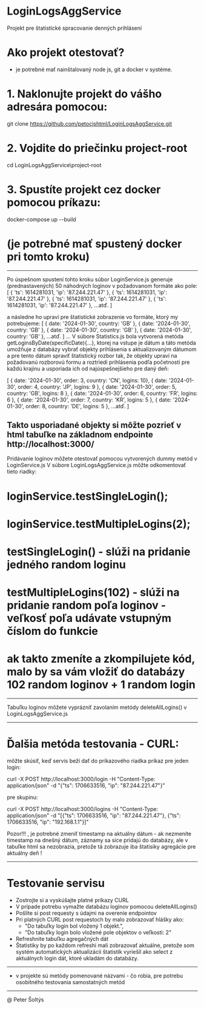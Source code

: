 # LoginLogsAggService
Projekt pre štatistické spracovanie denných prihlásení

# Ako projekt otestovať?
- je potrebné mať nainštalovaný node js, git a docker v systéme.

# 1. Naklonujte projekt do vášho adresára pomocou:
git clone https://github.com/petocjshtml/LoginLogsAggService.git

# 2. Vojdite do priečinku project-root
cd LoginLogsAggService\project-root

# 3. Spustíte projekt cez docker pomocou príkazu:
docker-compose up --build
# (je potrebné mať spustený docker pri tomto kroku)

-------------------------------------------------------------------------

Po úspešnom spustení tohto kroku súbor LoginService.js
generuje (prednastavených) 50 náhodných loginov v požadovanom formáte ako pole:
[
{ 'ts': 1614281031, 'ip': '87.244.221.47' },
{ 'ts': 1614281031, 'ip': '87.244.221.47' },
{ 'ts': 1614281031, 'ip': '87.244.221.47' },
{ 'ts': 1614281031, 'ip': '87.244.221.47' },
...atď.
]

a následne ho upraví pre štatistické zobrazenie vo formáte, ktorý my potrebujeme:
[
{ date: '2024-01-30', country: 'GB' },
{ date: '2024-01-30', country: 'GB' },
{ date: '2024-01-30', country: 'GB' },
{ date: '2024-01-30', country: 'GB' },
...atď.
]
...
V súbore Statistics.js bola vytvorená metóda getLoginsByDate(specificDate){...},
ktorej na vstupe je dátum a táto metóda umožňuje z databázy vybrať objekty prihlásenia
s aktualizovaným dátumom a pre tento dátum spraviť štatistický rozbor tak, že objekty upraví
na požadovanú rozborovú formu a roztriedi prihlásenia podľa početnosti pre každú krajinu 
a usporiada ich od najúspešnejšieho pre daný deň:

[
{ date: '2024-01-30', order: 3, country: 'CN', logins: 10},
{ date: '2024-01-30', order: 4, country: 'JP', logins: 9 },
{ date: '2024-01-30', order: 5, country: 'GB', logins: 8 },
{ date: '2024-01-30', order: 6, country: 'FR', logins: 6 },
{ date: '2024-01-30', order: 7, country: 'KR', logins: 5 },
{ date: '2024-01-30', order: 8, country: 'DE', logins: 5 },
...atď.
]

Takto usporiadané objekty si môžte pozrieť v html tabuľke na základnom endpointe http://localhost:3000/
-----------------------------------------------------------------------------------------------

Pridávanie loginov môžete otestovať pomocou vytvorených dummy metód v LoginService.js
V súbore LoginLogsAggService.js môžte odkomentovať tieto riadky:
# loginService.testSingleLogin(); 
# loginService.testMultipleLogins(2);
# testSingleLogin() - slúži na pridanie jedného random loginu
# testMultipleLogins(102) - slúži na pridanie random poľa loginov - veľkosť poľa udávate vstupným číslom do funkcie
# ak takto zmeníte a zkompilujete kód, malo by sa vám vložiť do databázy 102 random loginov + 1 random login

-----------------------------------------------------------------------------------------------
Tabuľku loginov môžete vyprázniť zavolaním metódy deleteAllLogins() v LoginLogsAggService.js

-----------------------------------------------------------------------------------------------

# Ďalšia metóda testovania - CURL:
môžte skúsiť, keď servis beží dať do príkazového riadka príkaz
pre jeden login:

curl -X POST http://localhost:3000/login -H "Content-Type: application/json" -d "{\"ts\": 1706633516, \"ip\": \"87.244.221.47\"}"

pre skupinu:

curl -X POST http://localhost:3000/logins -H "Content-Type: application/json" -d "[{\"ts\": 1706633516, \"ip\": \"87.244.221.47\"}, {\"ts\": 1706633516, \"ip\": \"192.168.1.1\"}]"

Pozor!!! , je potrebné zmeniť timestamp na aktuálny dátum -  ak nezmeníte timestamp na dnešný dátum,
záznamy sa síce pridajú do databázy, ale v tabuľke html sa nezobrazia, pretože tá zobrazuje iba štatisiky agregácie pre aktuálny deň !

-----------------------------------------------------------------------------------------------
# Testovanie servisu
- Zostrojte si a vyskúšajte platné príkazy CURL
- V prípade potrebu vymažte databázu loginov pomocou deleteAllLogins()
- Pošlite si post requesty s údajmi na overenie endpointov
- Pri platných CURL post requestoch by malo zobrazovať hlášky ako: 
	- "Do tabuľky login bol vložený 1 objekt.",
	- "Do tabuľky login bolo vložené pole objektov o veľkosti: 2"
- Refreshnite tabuľku agregačných dát
- Štatistiky by po každom refreshi mali zobrazovať aktuálne, pretože som systém automatických aktualizácii štatistík
  vyriešil ako select z aktuálnych login dát, ktoré ukladám do databázy.
------------------------------------------------------------------------------------------------------------
- v projekte sú metódy pomenované názvami - čo robia, pre potrebu osobitného testovania samostatných metód
------------------------------------------------------------------------------------------------------------
@ Peter Šoltýs
